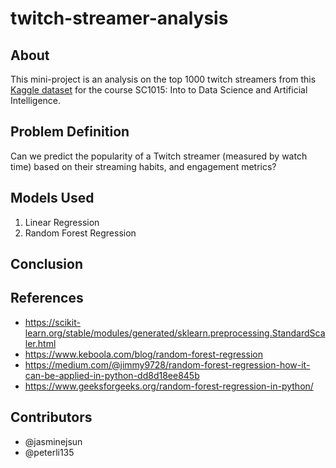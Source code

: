 # twitch-streamer-analysis

## About
This mini-project is an analysis on the top 1000 twitch streamers from this [Kaggle dataset](https://www.kaggle.com/datasets/aayushmishra1512/twitchdata/data) for the course SC1015: Into to Data Science and Artificial Intelligence.

## Problem Definition
Can we predict the popularity of a Twitch streamer (measured by watch time) based on their streaming habits, and engagement metrics?


## Models Used
1. Linear Regression
2. Random Forest Regression

## Conclusion



## References
- https://scikit-learn.org/stable/modules/generated/sklearn.preprocessing.StandardScaler.html
- https://www.keboola.com/blog/random-forest-regression
- https://medium.com/@jimmy9728/random-forest-regression-how-it-can-be-applied-in-python-dd8d18ee845b
- https://www.geeksforgeeks.org/random-forest-regression-in-python/



## Contributors
- @jasminejsun
- @peterli135
